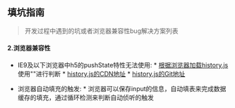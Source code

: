 

## 填坑指南
  > 开发过程中遇到的坑或者浏览器兼容性bug解决方案列表

#### 2.浏览器兼容性
   * IE9及以下浏览器中h5的pushState特性无法使用:
    * [根据浏览器加载history.js](http://stackoverflow.com/questions/24387055/history-pushstate-in-ie9-adding-hash-tag) 使用"<!--[if LTE IE 9]> <![endif]-->"进行判断
    * [history.js的CDN地址](http://www.bootcdn.cn/history.js/)
    * [history.js的Git地址](https://github.com/browserstate/history.js)
  
   * 浏览器自动填充的触发:
    * 浏览器可以保存input的信息，自动填表来完成数据缓存的填充，通过循环检测来判断自动侦听的触发 
